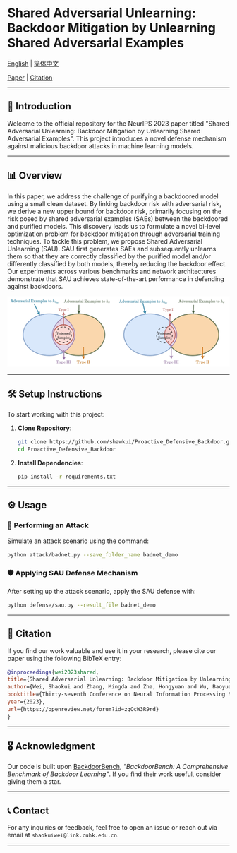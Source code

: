 # Shared Adversarial Unlearning: Backdoor Mitigation by Unlearning Shared Adversarial Examples

[English](./README.md) | [简体中文](./README_cn.md)

[Paper](https://openreview.net/pdf?id=zqOcW3R9rd) | [Citation](#citation)

---

## 📝 Introduction

Welcome to the official repository for the NeurIPS 2023 paper titled "Shared Adversarial Unlearning: Backdoor Mitigation by Unlearning Shared Adversarial Examples". This project introduces a novel defense mechanism against malicious backdoor attacks in machine learning models.

---

## 📊 Overview

In this paper, we address the challenge of purifying a backdoored model using a small clean dataset. By linking backdoor risk with adversarial risk, we derive a new upper bound for backdoor risk, primarily focusing on the risk posed by shared adversarial examples (SAEs) between the backdoored and purified models. This discovery leads us to formulate a novel bi-level optimization problem for backdoor mitigation through adversarial training techniques. To tackle this problem, we propose Shared Adversarial Unlearning (SAU). SAU first generates SAEs and subsequently unlearns them so that they are correctly classified by the purified model and/or differently classified by both models, thereby reducing the backdoor effect. Our experiments across various benchmarks and network architectures demonstrate that SAU achieves state-of-the-art performance in defending against backdoors.

![Framework Diagram](framework.png)

---

## 🛠️ Setup Instructions

To start working with this project:

1. **Clone Repository**:
    ```bash
    git clone https://github.com/shawkui/Proactive_Defensive_Backdoor.git
    cd Proactive_Defensive_Backdoor
    ```

2. **Install Dependencies**:
    ```bash
    pip install -r requirements.txt
    ```

---

## ⚙️ Usage

### 🧪 Performing an Attack

Simulate an attack scenario using the command:
```bash
python attack/badnet.py --save_folder_name badnet_demo
```

### 🛡️ Applying SAU Defense Mechanism

After setting up the attack scenario, apply the SAU defense with:
```bash
python defense/sau.py --result_file badnet_demo
```

---

## 📄 Citation

If you find our work valuable and use it in your research, please cite our paper using the following BibTeX entry:

```bibtex
@inproceedings{wei2023shared,
title={Shared Adversarial Unlearning: Backdoor Mitigation by Unlearning Shared Adversarial Examples},
author={Wei, Shaokui and Zhang, Mingda and Zha, Hongyuan and Wu, Baoyuan},
booktitle={Thirty-seventh Conference on Neural Information Processing Systems},
year={2023},
url={https://openreview.net/forum?id=zqOcW3R9rd}
}
```

---

## 🎖️ Acknowledgment

Our code is built upon [BackdoorBench](https://github.com/SCLBD/BackdoorBench), *"BackdoorBench: A Comprehensive Benchmark of Backdoor Learning"*. If you find their work useful, consider giving them a star.

---

## 📞 Contact

For any inquiries or feedback, feel free to open an issue or reach out via email at `shaokuiwei@link.cuhk.edu.cn`.

---
